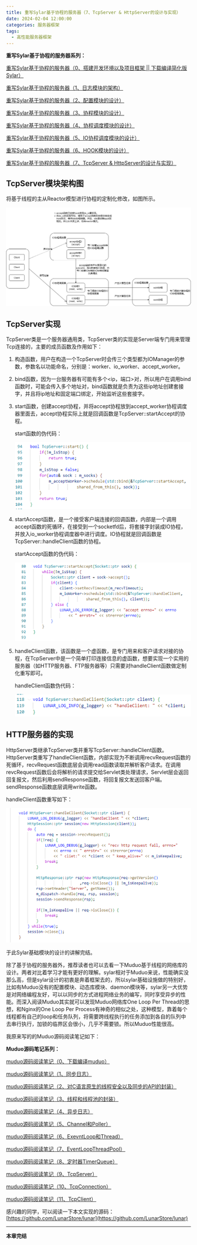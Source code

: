 ```yaml
---
title: 重写Sylar基于协程的服务器（7、TcpServer & HttpServer的设计与实现）
date: 2024-02-04 12:00:00
categories: 服务器框架
tags:
  - 高性能服务器框架
---
```


**重写Sylar基于协程的服务器系列：**

[ 重写Sylar基于协程的服务器（0、搭建开发环境以及项目框架 || 下载编译简化版Sylar）](./Start.md)

[ 重写Sylar基于协程的服务器（1、日志模块的架构）](./Log.md)

[重写Sylar基于协程的服务器（2、配置模块的设计）](./Configure.md)

[重写Sylar基于协程的服务器（3、协程模块的设计）](./Fiber.md)

[重写Sylar基于协程的服务器（4、协程调度模块的设计）](./Scheduler.md)

[重写Sylar基于协程的服务器（5、IO协程调度模块的设计）](./IOManager.md)

[重写Sylar基于协程的服务器（6、HOOK模块的设计）](./Hook.md)

[重写Sylar基于协程的服务器（7、TcpServer & HttpServer的设计与实现）](./TcpServerAndHttpServer.md)

## TcpServer模块架构图

将基于线程的主从Reactor模型进行协程的定制化修改，如图所示。

![](./TcpServerAndHttpServer/photo/TcpServer.png)

## TcpServer实现

TcpServer类是一个服务器通用类，TcpServer类的实现是Server端专门用来管理Tcp连接的，主要的成员函数及作用如下：

1. 构造函数，用户在构造一个TcpServer时会传三个类型都为IOManager的参数，参数名以功能命名，分别是：worker、io_worker、accept_worker。

2. bind函数，因为一台服务器有可能有多个<ip，端口>对，所以用户在调用bind函数时，可能会传入多个地址对，bind函数就是负责为这些ip地址创建套接字，并且将ip地址和固定端口绑定，开始监听这些套接字。

3. start函数，创建accept协程，并将accept协程放到accept_worker协程调度器里面去，accept协程实际上就是回调函数是TcpServer::startAccept的协程。

    start函数的伪代码：

    ![start函数的伪代码](./TcpServerAndHttpServer/photo/TcpServerStart.png)

4. startAccept函数，是一个接受客户端连接的回调函数，内部是一个调用accept函数的死循环，在接受到一个socketfd后，将套接字封装成IO协程，并放入io_worker协程调度器中进行调度。IO协程就是回调函数是TcpServer::handleClient函数的协程。

    startAccept函数的伪代码：

    ![startAccept函数的伪代码](./TcpServerAndHttpServer/photo/TcpServerStartAcceptor.png)
<!-- more -->

5. handleClient函数，该函数是一个虚函数，是专门用来和客户请求对接的协程，在TcpServer中是一个简单打印连接信息的虚函数，想要实现一个实用的服务器（如HTTP服务器、FTP服务器等）只需要对handleClient函数做定制化重写即可。

    handleClient函数伪代码：

    ![handleClient函数伪代码](./TcpServerAndHttpServer/photo/TcpServerHandleClient.png)

## HTTP服务器的实现

HttpServer类继承TcpServer类并重写TcpServer::handleClient函数。
HttpServer类重写了handleClient函数，内部实现为不断调用recvRequest函数的死循环，recvRequest函数底层会调用read函数读取并解析客户请求。在调用revcRequest函数后会将解析的请求提交给Servlet类处理请求，Servlet层会返回回复报文，然后利用sendResponse函数，将回复报文发送回客户端。sendResponse函数底层调用write函数。

handleClient函数重写如下：

![handleClient函数重写](./TcpServerAndHttpServer/photo/HTTPServerHandleClient.png)

于此Sylar基础模块的设计的讲解完结。

除了基于协程的服务器外，推荐读者也可以去看一下Muduo基于线程的网络库的设计。两者对比着学习才能有更好的理解。sylar相对于Muduo来说，性能确实没那么高，但是sylar设计的初衷是奔着框架去的，所以sylar基础设施做的特别好，比如有Muduo没有的配置模块、动态库模块、daemon模块等，sylar另一大优势是对网络编程友好，可以以同步的方式进程网络业务的编写，同时享受异步的性能。而深入阅读Muduo其实就可以发现Muduo网络库One Loop Per Thread的思想，和Nginx的One Loop Per Process有神奇的相似之处，这种模型，靠着每个线程都有自己的loop和任务队列，将需要跨线程执行的任务添加到各自的队列中去串行执行，加锁的临界区会很小，几乎不需要锁。所以Muduo性能很高。

我原来写的的Muduo源码阅读笔记如下：

**Muduo源码笔记系列：**

[muduo源码阅读笔记（0、下载编译muduo）](./Start.md)

[muduo源码阅读笔记（1、同步日志）](./SynLogging.md)

[muduo源码阅读笔记（2、对C语言原生的线程安全以及同步的API的封装）](./ThreadSafeAndSync.md)

[muduo源码阅读笔记（3、线程和线程池的封装）](./ThreadAndThreadPool.md)

[muduo源码阅读笔记（4、异步日志）](./AsyncLogging.md)

[muduo源码阅读笔记（5、Channel和Poller）](./ChannelAndPoller.md)

[muduo源码阅读笔记（6、ExevntLoop和Thread）](./EvevntLoopAndThread.md)

[muduo源码阅读笔记（7、EventLoopThreadPool）](./EventLoopThreadPool.md)

[muduo源码阅读笔记（8、定时器TimerQueue）](./TimerQueue.md)

[muduo源码阅读笔记（9、TcpServer）](./TcpServer.md)

[muduo源码阅读笔记（10、TcpConnection）](./TcpConnection.md)

[muduo源码阅读笔记（11、TcpClient）](./TcpClient.md)

感兴趣的同学，可以阅读一下本文实现的源码：[https://github.com/LunarStore/lunar](https://github.com/LunarStore/lunar)

---

**本章完结**